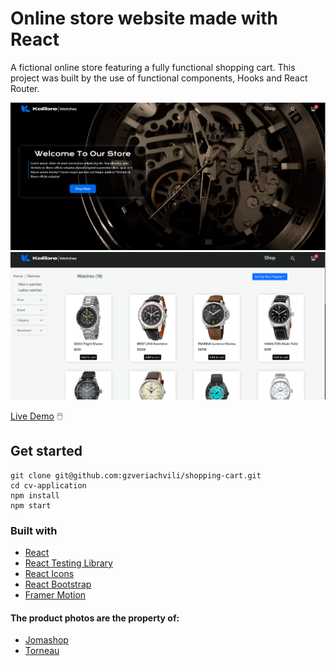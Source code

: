 # Online store website made with React

A fictional online store featuring a fully functional shopping cart. This project was built by the use of functional components, Hooks and React Router.

![Preview Image](./src/assets/img/preview.png)
![Preview Image2](./src/assets/img/preview2.png)

[Live Demo](https://gzveriachvili.github.io/shopping-cart/) 🖱️

## Get started

```
git clone git@github.com:gzveriachvili/shopping-cart.git
cd cv-application
npm install
npm start
```

### Built with

- [React](https://reactjs.org/)
- [React Testing Library](https://testing-library.com/docs/react-testing-library/intro/)
- [React Icons](https://www.npmjs.com/package/react-icons)
- [React Bootstrap](https://www.npmjs.com/package/react-icons)
- [Framer Motion](https://www.framer.com/docs/introduction/)

#### The product photos are the property of:

- [Jomashop](https://www.jomashop.com/)
- [Torneau](https://www.tourneau.com/)
